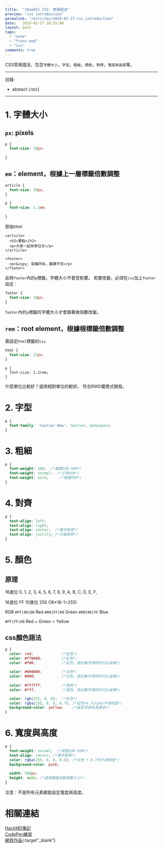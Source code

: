 ```yaml
---
title:  "[Day02] CSS: 常用語法"
preview: "css introduction"
permalink: "/articles/2019-02-27-css_introduction"
date:   2019-02-27 10:55:00
layout: post
tags:
  - "note"  
  - "front-end"
  - "css"  
comments: true
---
```


CSS常用語法，包含`字體大小`，`字型`，`粗細`，`顏色`，`對齊`，`寬度與高度`等。
<!-- more -->

---
目錄:
* abstact
{:toc}

---

# 1. 字體大小

## `px`: pixels
```css
p {
  font-size: 30px; 
  
}
```
## `em`：element，根據上一層標籤倍數調整
```css
article {
  font-size: 30px;
}

p {
  font-size: 1.2em; 
  
}
```
原始html
```htmlembedded=
<article>
  <h2>重點</h2>
  <p>大家一起來學日文</p>
</article>

<footer>
  <p>&copy; 版權所有，翻譯不究</p>
</footer>
```
此時`footer`內的`p`標籤，字體大小不會受影響。
若要改變，必須在`css`加上`footer`設定：
```css
footer {
  font-size: 20px;  
}
```
`footer`內的`p`標籤的字體大小才會跟著做倍數改變。

## `rem`：root element，根據根標籤倍數調整
需設定`html`標籤的`css`
```css
html {
  font-size: 25px;
}
```
```css=
p {
  font-size: 1.2rem;
}
```
什麼單位比較好？選用相對單位的較好。
符合RWD響應式開發。

# 2. 字型

```css
p {
  font-family: 'Courier New', Courier, monospace;
}
```

# 3. 粗細
```css
p {
  font-weight: 100;  /*範圍100-900*/
  font-weight: normal;  /*正常400*/
  font-weight: bold;     /*粗體700*/
}
```
# 4. 對齊

```css
p {
  text-align: left;
  text-align: right;
  text-align: center;  /*置中對齊*/
  text-align: justify; /*分散對齊*/  
}
```

# 5. 顏色

## 原理
16進位
0, 1, 2, 3, 4, 5, 6, 7,
8, 9, A, B, C, D, E, F,

16進位  FF
10進位 255 (16*16-1=255)

RGB
`#FF|00|00` Red
`#00|FF|00` Green
`#00|00|FF` Blue

`#FF|FF|00` Red + Green = Yellow

## css顏色語法
```css
p {
  color: red;             /*紅色*/
  color: #ff0000;         /*紅色*/
  color: #f00;            /*紅色，兩位數字相同的可以省略*/  
  
  color: #000000;         /*白色*/  
  color: #000;            /*白色，兩位數字相同的可以省略*/  
  
  color: #ffffff;         /*黑色*/
  color: #fff;            /*黑色，兩位數字相同的可以省略*/  

  color: rgb(255, 0, 0);  /*紅色*/
  color: rgba(255, 0, 0, 0.7); /*紅色+0.7alpha不透明度*/
  background-color: yellow;    /*設定背景色為黃色*/
} 
```

# 6. 寬度與高度

```css
p {
  font-weight: normal;  /*範圍100-900*/  
  text-align: center; /*置中對齊*/
  color: rgba(255, 0, 0, 0.5); /*紅色 + 0.7的不透明度*/
  background-color: pink;
  
  width: 500px;
  height: auto; /*隨瀏覽器自動調整大小*/
}
```

注意：不是所有元素都能設定寬度與高度。

# 相關連結
[HackMD筆記](https://hackmd.io/ELSQzlWXRp238OBqsw3ttA?view)  
[CodePen練習](https://codepen.io/tingtinghsu/details/ZPbEGL)  
[網頁作品](../public/notedemo/cssdemo/02-introduction.html){:target"_blank"}